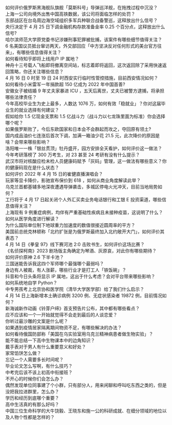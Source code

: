 如何评价俄罗斯黑海舰队旗舰「莫斯科号」导弹巡洋舰，在拖拽过程中沉没？  
上海一公司向境外出售中国高铁数据，该公司将面临怎样的处罚？  
东部战区在台岛周边海空域组织多军兵种联合战备警巡，这释放出什么信号？  
央行决定于 4 月 25 日下调金融机构存款准备金率 0.25 个百分点，这释放出什么信号?  
哈尔滨师范大学原党委书记涉嫌刑事犯罪被批捕，该案件有哪些细节值得关注？  
6 名美国议员抵台窜访两天，外交部回应「中方坚决反对任何形式的美台官方往来」，有哪些信息值得关注？  
如何看待知乎即将上线用户 IP 属地？  
神舟十三号载人飞船即将撤离空间站，标志着即将返回，这次返回除了采用快速返回策略，你还关注哪些信息？  
4 月 16 日 0 时至 19 日 24 时西安实行临时性管控措施，目前西安情况如何？  
如何看待小米雷军一年捐款超 150 亿成为 2022 年中国首善?  
安徽女子被结婚 9 年丈夫家暴进 ICU ，五天后离世，丈夫已被警方逮捕，将承担哪些法律责任？  
今年高校毕业生为史上最多，人数达 1076 万，如何有效「稳就业」？你对这届毕业生的就业选择有何建议？  
假如给你 1.5 亿现金支票和 1.5 亿战斗力（战斗力以七龙珠里面为标准）你会选择哪个呢？  
如果俄罗斯败了，今后东欧国家和日本会不会群起而攻之，夺回原有领土?  
国内成品油价七连涨后首次下调，加满一箱油少花 21.5 元，此次降价的原因是啥？会带来哪些影响？  
洛阳唯一一株「银丝贯顶」牡丹盛开，园方安排全天看护，如何评价这一做法？  
今年考研落榜了 300 万考生，对 23 甚至 24 考研有没有什么提示？  
武汉市将对核酸应检未检人员健康码赋予「灰码」管理，这一做法有哪些意义？你的健康码现在是什么状态？  
如何评价 2022 年 4 月 15 日的崔健直播演唱会？  
玩家等显卡降价，影驰宣布保价到 618 ，如何从商业角度解读此举？  
乌克兰首都基辅多地深夜遭遇导弹袭击，多城区停电火光冲天，目前当地局势如何？  
工行将于 4 月 17 日起关闭个人外汇买卖业务电话银行和工银 E 投资渠道，哪些信息值得关注？  
上海现有 9 例重症病例，均伴有严重基础性疾病且未接种疫苗，这说明了什么？如何从医学角度进行解读？  
为什么国际单位制下地球重力加速度的数值很接近圆周率的平方？  
美国前总统克林顿称「北约扩张是为俄罗斯最终加入北约敞开大门」，如何评价其表态？  
4 月 14 日《拳皇 97》线下赛河池 2:0 击败书生，如何评价这场比赛？  
《名侦探柯南》2023 剧场版主角确定为琴酒、灰原哀，对此你有哪些期待？  
如何评价原神 2.6 下半卡池？  
三国迷能告诉我这四个军师哪个最强哪个最弱吗？  
身边有人被裁，有人涨薪，哪些行业才是打工人「铁饭碗」？  
抖音和今日头条将显示 IP 属地，这出于什么考虑？会对平台带来哪些影响？  
如何系统地自学 Python？  
中专男孩考上北京协和医学院（清华大学医学部）给了我们什么启示？  
4 月 14 日上海新增本土确诊病例 3200 例、无症状感染者 19872 例，目前情况如何？  
新海诚新作动画《铃芽户缔》首支预告片公布，其中都有哪些看点？  
应不应该和一个一开始就觉得不会走到最后的人谈恋爱？  
你听过最沙雕的文案是什么呢？  
如果遇到疫情居家隔离期间物资不足，有哪些解决的办法？  
如何看待俄国防部称「美国在乌实验室用乌克兰精神病患者做生物实验」？  
能不能总结一下高中生物课本中的边角知识？  
戴手表对于男人有什么重要意义和好处？  
家常馅饼怎么做？  
忘记一个人需要多长时间呢？  
毕业论文怎么写啊，有什么技巧？  
中考完后该不该上初高中衔接班？  
不开心的时候你们会怎么办？  
偶然发现单位同事建了个小群，只有部分人，用来闲聊和呼叫吃东西之类的，但是没把我拉进群里，怎么办？  
学历和经历到底哪个重要？  
高中生活真的有那么好吗？  
中国三位生命科学的大牛饶毅、王晓东和施一公的科研成就、在细分领域的地位以及人物个性都是怎样的？  

